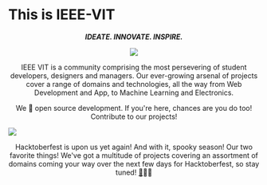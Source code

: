 
# This is IEEE-VIT

<p align="center">
<b><i>IDEATE. INNOVATE. INSPIRE.</i></b>
</p>

<p align="center">
  <img src="https://github.com/IEEE-VIT/.github/blob/Feb22/profile/IEEE%20Space.png">
</p>

<p align="center">
IEEE VIT is a community comprising the most persevering of student developers, designers and managers. Our ever-growing arsenal of projects cover a range of domains and technologies, all the way from Web Development and App, to Machine Learning and Electronics. 
</p>
<p align="center">
We 💙 open source development. If you're here, chances are you do too! Contribute to our projects!
</p>

![](https://media.giphy.com/media/BCCe9qPPsMgigHfApz/giphy.gif)

<p align="center">
Hacktoberfest is upon us yet again! And with it, spooky season! Our two favorite things! We've got a multitude of projects covering an assortment of domains coming your way over the next few days for Hacktoberfest, so stay tuned! <a href="https://youtu.be/h1trO_Js2CA">👾</a>🧑‍🚀
</p>

